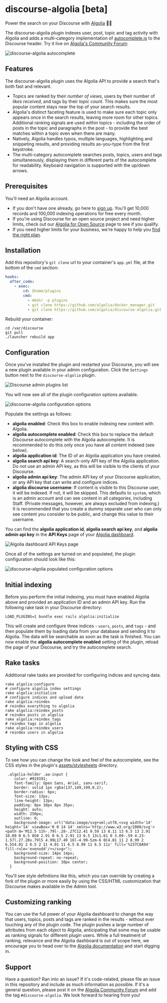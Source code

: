 discourse-algolia [beta]
============================

Power the search on your Discourse with [Algolia](https://algolia.com/) 🔎🎉

The discourse-algolia plugin indexes user, post, topic and tag activity with Algolia and adds a multi-category implementation of [autocomplete.js](https://github.com/algolia/autocomplete.js) to the Discourse header. Try it live on [Algolia's Community Forum](https://discourse.algolia.com/):

![discourse-algolia autocomplete](https://cl.ly/203G0j3Z0m1E/Screenshot%202017-10-04%2014.27.24.png)

## Features

The discourse-algolia plugin uses the Algolia API to provide a search that's both fast and relevant.

- Topics are ranked by their *number of views*, users by their number of *likes received*, and tags by their *topic count*. This makes sure the most popular content stays near the top of your search results.
- Algolia's distinct faceting feature is used to make sure each topic only appears once in the search results, leaving more room for other topics. Additional ranking signals are used within topics - including the order of posts in the topic and paragraphs in the post - to provide the best matches within a topic even when there are many.
- Natively, Algolia handles typos, multiple languages, highlighting and snippeting results, and providing results as-you-type from the first keystroke.
- The multi-category autocomplete searches posts, topics, users and tags simultaneously, displaying them in different parts of the autocomplete for readability. Keyboard navigation is supported with the up/down arrows.

## Prerequisites

You'll need an Algolia account.

* If you don't have one already, go here to [sign up](https://algolia.com/users/sign_up). You'll get 10,000 records and 100,000 indexing operations for free every month.
* If you're using Discourse for an open source project and need higher limits, check out our [Algolia for Open Source](https://algolia.com/for-open-source) page to see if you qualify.
* If you need higher limits for your business, we're happy to help you [find the right plan](mailto:hey@algolia.com).

## Installation

Add this repository's `git clone` url to your container's `app.yml` file, at the bottom of the `cmd` section:

```yml
hooks:
  after_code:
    - exec:
        cd: $home/plugins
        cmd:
          - mkdir -p plugins
          - git clone https://github.com/algolia/docker_manager.git
          - git clone https://github.com/algolia/discourse-algolia.git
```

Rebuild your container:

```
cd /var/discourse
git pull
./launcher rebuild app
```

## Configuration

Once you've installed the plugin and restarted your Discourse, you will see a new plugin available in your admin configuration. Click the `Settings` button next to the `discourse-algolia` plugin.

![Discourse admin plugins list](https://cl.ly/0D3e0a2A2C0Y/[93746251235ab2720a904dda08be4c49]_Screenshot%202017-10-04%2013.38.35.png)

You will now see all of the plugin configuration options available.

![discourse-algolia configuration options](https://cl.ly/0o1d1h361M33/Screenshot%202017-10-04%2013.41.16.png)

Populate the settings as follows:

- **algolia enabled**: Check this box to enable indexing new content with Algolia.
- **algolia autocomplete enabled**: Check this box to replace the default Discourse autocomplete with the Algolia autocomplete. It is recommended to do this only once you have all content indexed (see below).
- **algolia application id**: The ID of an Algolia application you have created.
- **algolia search api key**: A search-only API key of the Algolia application. Do not use an admin API key, as this will be visible to the clients of your Discourse.
- **algolia admin api key**: The admin API key of your Discourse application, or any API key that can write and configure indices.
- **algolia discourse username**: If content is visible to this Discourse user, it will be indexed. If not, it will be skipped. This defaults to `system`, which is an admin account and can see content in all categories, including Staff. (Private messages, however, are always excluded from indexing.) It is recommended that you create a dummy separate user who can only see content you consider to be public, and change this value to their username.

You can find the **algolia application id**, **algolia search api key**, and **algolia admin api key** in the **API Keys** page of your [Algolia dashboard](https://algolia.com/dashboard/).

![Algolia dashboard API Keys page](https://cl.ly/380F0e1Y220Z/Screenshot%202017-10-04%2013.51.02.png)

Once all of the settings are turned on and populated, the plugin configuration should look like this:

![discourse-algolia populated configuration options](https://cl.ly/0A3T431l0t0B/Screenshot%202017-10-04%2014.00.09.png)

## Initial indexing

Before you perform the initial indexing, you must have enabled Algolia above and provided an application ID and an admin API key. Run the following rake task in your Discourse directory:

```shell
LOAD_PLUGINS=1 bundle exec rails algolia:initialize
```

This will create and configure three indices - `users`, `posts`, and `tags` - and then populate them by loading data from your database and sending it to Algolia. The data will be searchable as soon as the task is finished. You can now enable the **algolia autocomplete enabled** setting of the plugin, reload the page of your Discourse, and try the autocomplete search.

## Rake tasks

Additional rake tasks are provided for configuring indices and syncing data.

```
rake algolia:configure                                                 # configure algolia index settings
rake algolia:initialize                                                # configure indices and upload data
rake algolia:reindex                                                   # reindex everything to algolia
rake algolia:reindex_posts                                             # reindex posts in algolia
rake algolia:reindex_tags                                              # reindex tags in algolia
rake algolia:reindex_users                                             # reindex users in algolia
```

## Styling with CSS

To see how you can change the look and feel of the autocomplete, see the CSS styles in the plugin's [assets/stylesheets](https://github.com/algolia/discourse-algolia/tree/master/assets/stylesheets) directory.

```
 .algolia-holder .aa-input {
    color: #919191;
    font-family: Open Sans, Arial, sans-serif;
    border: solid 1px rgba(137,149,199,0.2);
    border-radius: 6px;
    font-size: 13px;
    line-height: 13px;
    padding: 8px 10px 8px 35px;
    height: auto;
    width: 250px;
    outline: 0;
    background-image: url("data:image/svg+xml;utf8,<svg width='14' height='14' viewBox='0 0 14 14' xmlns='http://www.w3.org/2000/svg'><path d='M12.5 11h-.79l-.28-.27C12.41 9.59 13 8.11 13 6.5 13 2.91 10.09 0 6.5 0S0 2.91 0 6.5 2.91 13 6.5 13c1.61 0 3.09-.59 4.23-1.57l.27.28v.79l5 4.99L17.49 16l-4.99-5zm-6 0C4.01 11 2 8.99 2 6.5S4.01 2 6.5 2 11 4.01 11 6.5 8.99 11 6.5 11z' fill='%237C8A94' fill-rule='evenodd'/></svg>");
    background-size: 14px 14px;
    background-repeat: no-repeat;
    background-position: 10px center;
  }
```

You'll see style definitions like this, which you can override by creating a fork of the plugin or more easily by using the CSS/HTML customization that Discourse makes available in the Admin tool.

## Customizing ranking

You can use the full power of your Algolia dashboard to change the way that users, topics, posts and tags are ranked in the results - without ever touching any of the plugin code. The plugin pushes a large number of attributes from each object to Algolia, anticipating that some may be usable as ranking signals for different plugin users. While a full treatment of ranking, relevance and the Algolia dashboard is out of scope here, we encourage you to head over to the [Algolia documentation](https://algolia.com/doc/) and start digging in.

## Support

Have a question? Ran into an issue? If it's code-related, please file an issue in this repository and include as much information as possible. If it's a general question, please post it on the [Algolia Community Forum](https://discourse.algolia.com/) and add the tag `#discourse-algolia`. We look forward to hearing from you!
